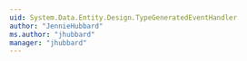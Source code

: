 ```yaml
---
uid: System.Data.Entity.Design.TypeGeneratedEventHandler
author: "JennieHubbard"
ms.author: "jhubbard"
manager: "jhubbard"
---
```

